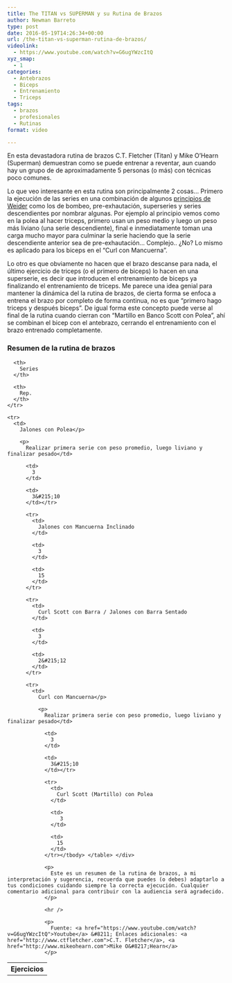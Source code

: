 ```yaml
---
title: The TITAN vs SUPERMAN y su Rutina de Brazos
author: Newman Barreto
type: post
date: 2016-05-19T14:26:34+00:00
url: /the-titan-vs-superman-rutina-de-brazos/
videolink:
  - https://www.youtube.com/watch?v=G6ugYWzcItQ
xyz_smap:
  - 1
categories:
  - Antebrazos
  - Biceps
  - Entrenamiento
  - Triceps
tags:
  - brazos
  - profesionales
  - Rutinas
format: video

---
```

<span class="main-paragraph">En esta devastadora rutina de brazos C.T. Fletcher (Titan) y Mike O&#8217;Hearn (Superman) demuestran como se puede entrenar a reventar, aun cuando hay un grupo de de aproximadamente 5 personas (o más) con técnicas poco comunes.</span>

Lo que veo interesante en esta rutina son principalmente 2 cosas&#8230; Primero la ejecución de las series en una combinación de algunos [principios de Weider][1] como los de bombeo, pre-exhautación, superseries y series descendientes por nombrar algunas. Por ejemplo al principio vemos como en la polea al hacer triceps, primero usan un peso medio y luego un peso más liviano (una serie descendiente), final e inmediatamente toman una carga mucho mayor para culminar la serie haciendo que la serie descendiente anterior sea de pre-exhautación&#8230; Complejo.. ¿No? Lo mismo es aplicado para los biceps en el &#8220;Curl con Mancuerna&#8221;.

Lo otro es que obviamente no hacen que el brazo descanse para nada, el último ejercicio de triceps (o el primero de biceps) lo hacen en una superserie, es decir que introducen el entrenamiento de biceps ya finalizando el entrenamiento de triceps. Me parece una idea genial para mantener la dinámica del la rutina de brazos, de cierta forma se enfoca a entrena el brazo por completo de forma continua, no es que &#8220;primero hago triceps y después biceps&#8221;. De igual forma este concepto puede verse al final de la rutina cuando cierran con &#8220;Martillo en Banco Scott con Polea&#8221;, ahí se combinan el bicep con el antebrazo, cerrando el entrenamiento con el brazo entrenado completamente.

<div class="workout-box">
  <h3>
    Resumen de la rutina de brazos
  </h3>
  
  <table>
    <tr>
      <th>
        Ejercicios
      </th>
      
      <th>
        Series
      </th>
      
      <th>
        Rep.
      </th>
    </tr>
    
    <tr>
      <td>
        Jalones con Polea</p> 
        
        <p>
          Realizar primera serie con peso promedio, luego liviano y finalizar pesado</td> 
          
          <td>
            3
          </td>
          
          <td>
            3&#215;10
          </td></tr> 
          
          <tr>
            <td>
              Jalones con Mancuerna Inclinado
            </td>
            
            <td>
              3
            </td>
            
            <td>
              15
            </td>
          </tr>
          
          <tr>
            <td>
              Curl Scott con Barra / Jalones con Barra Sentado
            </td>
            
            <td>
              3
            </td>
            
            <td>
              2&#215;12
            </td>
          </tr>
          
          <tr>
            <td>
              Curl con Mancuerna</p> 
              
              <p>
                Realizar primera serie con peso promedio, luego liviano y finalizar pesado</td> 
                
                <td>
                  3
                </td>
                
                <td>
                  3&#215;10
                </td></tr> 
                
                <tr>
                  <td>
                    Curl Scott (Martillo) con Polea
                  </td>
                  
                  <td>
                     3
                  </td>
                  
                  <td>
                    15
                  </td>
                </tr></tbody> </table> </div> 
                
                <p>
                  Este es un resumen de la rutina de brazos, a mi interpretación y sugerencia, recuerda que puedes (o debes) adaptarlo a tus condiciones cuidando siempre la correcta ejecución. Cualquier comentario adicional para contribuir con la audiencia será agradecido.
                </p>
                
                <hr />
                
                <p>
                  Fuente: <a href="https://www.youtube.com/watch?v=G6ugYWzcItQ">Youtube</a> &#8211; Enlaces adicionales: <a href="http://www.ctfletcher.com">C.T. Fletcher</a>, <a href="http://www.mikeohearn.com">Mike O&#8217;Hearn</a>
                </p>

 [1]: http://fisicones.com/los-principios-de-entrenamiento-weider/